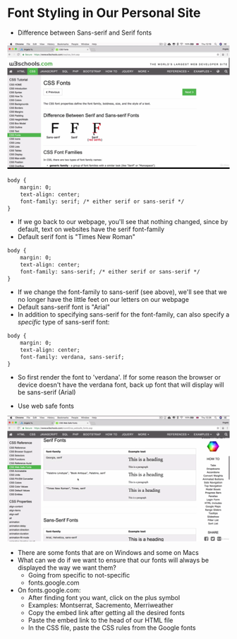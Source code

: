 # Font Styling in Our Personal Site

- Difference between Sans-serif and Serif fonts

![](../images/41.PNG)

```
body {
    margin: 0;
    text-align: center;
    font-family: serif; /* either serif or sans-serif */
}
```
- If we go back to our webpage, you'll see that nothing changed, since by default, text on websites have the serif font-family
- Default serif font is "Times New Roman"

```
body {
    margin: 0;
    text-align: center;
    font-family: sans-serif; /* either serif or sans-serif */
}
```
- If we change the font-family to sans-serif (see above), we'll see that we no longer have the little feet on our letters on our webpage
- Default sans-serif font is "Arial"
- In addition to specifying sans-serif for the font-family, can also specify a _specific_ type of sans-serif font:
```
body {
    margin: 0;
    text-align: center;
    font-family: verdana, sans-serif;
}
```
- So first render the font to 'verdana'. If for some reason the browser or device doesn't have the verdana font, back up font that will display will be sans-serif (Arial)

- Use web safe fonts

![](../images/42.PNG)

- There are some fonts that are on Windows and some on Macs
- What can we do if we want to ensure that our fonts will always be displayed the way we want them?
    - Going from specific to not-specific
    - fonts.google.com
- On fonts.google.com:
    - After finding font you want, click on the plus symbol
    - Examples: Montserrat, Sacremento, Merriweather
    - Copy the embed link after getting all the desired fonts
    - Paste the embed link to the head of our HTML file
    - In the CSS file, paste the CSS rules from the Google fonts